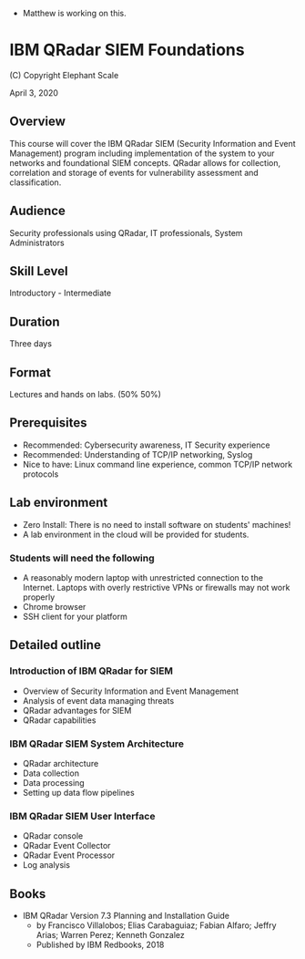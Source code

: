 * Matthew is working on this.
# IBM QRadar SIEM Foundations

(C) Copyright Elephant Scale

April 3, 2020

## Overview
This course will cover the IBM QRadar SIEM (Security Information and Event Management) program including implementation of the system to your networks and foundational SIEM concepts. QRadar allows for collection, correlation and storage of events for vulnerability assessment and classification.

## Audience
Security professionals using QRadar, IT professionals, System Administrators

## Skill Level
Introductory - Intermediate

## Duration
Three days

## Format
Lectures and hands on labs. (50%   50%)

## Prerequisites
* Recommended: Cybersecurity awareness, IT Security experience
* Recommended: Understanding of TCP/IP networking, Syslog
* Nice to have: Linux command line experience, common TCP/IP network protocols


## Lab environment
* Zero Install: There is no need to install software on students' machines!
* A lab environment in the cloud will be provided for students.

### Students will need the following
* A reasonably modern laptop with unrestricted connection to the Internet. Laptops with overly restrictive VPNs or firewalls may not work properly
* Chrome browser
* SSH client for your platform

## Detailed outline

### Introduction of IBM QRadar for SIEM

* Overview of Security Information and Event Management
* Analysis of event data managing threats
* QRadar advantages for SIEM
* QRadar capabilities

### IBM QRadar SIEM System Architecture

* QRadar architecture
* Data collection
* Data processing   
* Setting up data flow pipelines

### IBM QRadar SIEM User Interface
* QRadar console
* QRadar Event Collector
* QRadar Event Processor
* Log analysis





## Books
* IBM QRadar Version 7.3 Planning and Installation Guide
  * by Francisco Villalobos; Elias Carabaguiaz; Fabian Alfaro; Jeffry Arias; Warren Perez; Kenneth Gonzalez
  * Published by IBM Redbooks, 2018
